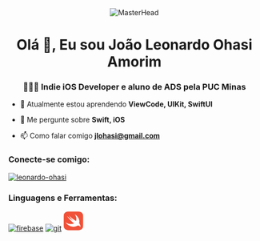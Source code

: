 <div align="center">
  <img src="https://media.tenor.com/_EYOsX_1CUkAAAAC/pixel-night.gif" alt="MasterHead">
  <h1>Olá 👋, Eu sou João Leonardo Ohasi Amorim</h1>
  <h3>🏄🏽‍♂️ Indie iOS Developer e aluno de ADS pela PUC Minas</h3>
</div>

- 🌱 Atualmente estou aprendendo **ViewCode, UIKit, SwiftUI**

- 💬 Me pergunte sobre **Swift, iOS**

- 📫 Como falar comigo **jlohasi@gmail.com**

<h3>Conecte-se comigo:</h3>
<p>
  <a href="https://linkedin.com/in/leonardo-ohasi" target="blank"><img src="https://raw.githubusercontent.com/rahuldkjain/github-profile-readme-generator/master/src/images/icons/Social/linked-in-alt.svg" alt="leonardo-ohasi" height="30" width="40" /></a>
</p>

<h3>Linguagens e Ferramentas:</h3>
<p>
<a href="https://firebase.google.com/" target="_blank" rel="noreferrer"><img src="https://www.vectorlogo.zone/logos/firebase/firebase-icon.svg" alt="firebase" width="40" height="40" /></a>
  <a href="https://git-scm.com/" target="_blank" rel="noreferrer"><img src="https://www.vectorlogo.zone/logos/git-scm/git-scm-icon.svg" alt="git" width="40" height="40" /></a>
  <a href="https://developer.apple.com/swift/" target="_blank" rel="noreferrer"><img src="https://raw.githubusercontent.com/devicons/devicon/master/icons/swift/swift-original.svg" alt="swift" width="40" height="40" /></a>
</p>




